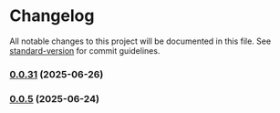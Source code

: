# Changelog

All notable changes to this project will be documented in this file. See [standard-version](https://github.com/conventional-changelog/standard-version) for commit guidelines.

### [0.0.31](https://github.com/StankoH/bonzobyte-brotli-viewer/compare/v0.0.35...v0.0.31) (2025-06-26)

### [0.0.5](https://github.com/StankoH/bonzobyte-brotli-viewer/compare/v0.0.17...v0.0.5) (2025-06-24)
